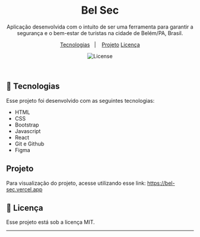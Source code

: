 <h1 align="center"> Bel Sec </h1>

<p align="center">
Aplicação desenvolvida com o intuito de ser uma ferramenta para garantir a segurança e o bem-estar de turistas na cidade de Belém/PA, Brasil.
</p>

<p align="center">
  <a href="#-tecnologias">Tecnologias</a>&nbsp;&nbsp;&nbsp;|&nbsp;&nbsp;&nbsp;
  <a href="#-projeto">Projeto</a>
  <a href="#memo-licença">Licença</a>
</p>

<p align="center">
  <img alt="License" src="https://img.shields.io/static/v1?label=license&message=MIT&color=49AA26&labelColor=000000">
</p>

<br>

## 🚀 Tecnologias

Esse projeto foi desenvolvido com as seguintes tecnologias:

- HTML
- CSS
- Bootstrap
- Javascript
- React
- Git e Github
- Figma

## Projeto

Para visualização do projeto, acesse utilizando esse link:
    https://bel-sec.vercel.app

## :memo: Licença

Esse projeto está sob a licença MIT.

---

